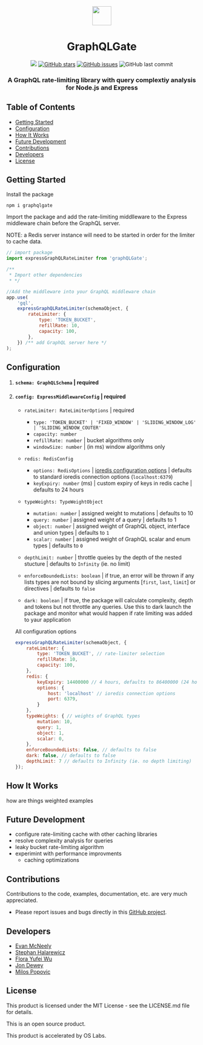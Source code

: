 <div align="center">
<img width="50px" src="https://user-images.githubusercontent.com/89324687/182067950-54c00964-2be4-481a-976b-773d9112a4c0.png"/>
<h1>GraphQLGate</h1>
<a href="https://github.com/oslabs-beta/GraphQL-Gate"><img src="https://img.shields.io/badge/license-MIT-blue"/></a> <a href="https://github.com/oslabs-beta/GraphQL-Gate/stargazers"><img alt="GitHub stars" src="https://img.shields.io/github/stars/oslabs-beta/GraphQL-Gate"></a> <a href="https://github.com/oslabs-beta/GraphQL-Gate/issues"><img alt="GitHub issues" src="https://img.shields.io/github/issues/oslabs-beta/GraphQL-Gate"></a> <img alt="GitHub last commit" src="https://img.shields.io/github/last-commit/oslabs-beta/GraphQL-Gate">

   <h3 align="center"> <strong>A GraphQL rate-limiting library with query complextiy analysis for Node.js and Express</strong></h3>
   </div>

## Table of Contents

-   [Getting Started](#getting-started)
-   [Configuration](#configuration)
-   [How It Works](#how-it-works)
-   [Future Development](#future-development)
-   [Contributions](#contributions)
-   [Developers](#developers)
-   [License](#license)

## <a name="getting-started"></a> Getting Started

Install the package

```
npm i graphqlgate
```

Import the package and add the rate-limiting middlleware to the Express middleware chain before the GraphQL server.

NOTE: a Redis server instance will need to be started in order for the limiter to cache data.

```javascript
// import package
import expressGraphQLRateLimiter from 'graphQLGate';

/**
 * Import other dependencies
 * */

//Add the middleware into your GraphQL middleware chain
app.use(
    'gql',
    expressGraphQLRateLimiter(schemaObject, {
        rateLimiter: {
            type: 'TOKEN_BUCKET',
            refillRate: 10,
            capacity: 100,
        },
    }) /** add GraphQL server here */
);
```

## <a name="configuration"></a> Configuration

1. #### `schema: GraphQLSchema` | required

2. #### `config: ExpressMiddlewareConfig` | required

    - `rateLimiter: RateLimiterOptions` | required

        - `type: 'TOKEN_BUCKET' | 'FIXED_WINDOW' | 'SLIDING_WINDOW_LOG' | 'SLIDING_WINDOW_COUTER'`
        - `capacity: number`
        - `refillRate: number` | bucket algorithms only
        - `windowSize: number` | (in ms) window algorithms only

    - `redis: RedisConfig`

        - `options: RedisOptions` | [ioredis configuration options](https://github.com/luin/ioredis) | defaults to standard ioredis connection options (`localhost:6379`)
        - `keyExpiry: number` (ms) | custom expiry of keys in redis cache | defaults to 24 hours

    - `typeWeights: TypeWeightObject`

        - `mutation: number` | assigned weight to mutations | defaults to 10
        - `query: number` | assigned weight of a query | defaults to 1
        - `object: number` | assigned weight of GraphQL object, interface and union types | defaults to `1`
        - `scalar: number` | assigned weight of GraphQL scalar and enum types | defaults to `0`

    - `depthLimit: number` | throttle queies by the depth of the nested stucture | defaults to `Infinity` (ie. no limit)
    - `enforceBoundedLists: boolean` | if true, an error will be thrown if any lists types are not bound by slicing arguments [`first`, `last`, `limit`] or directives | defaults to `false`
    - `dark: boolean` | if true, the package will calculate complexity, depth and tokens but not throttle any queries. Use this to dark launch the package and monitor what would happen if rate limiting was added to yaur application

    All configuration options

    ```javascript
    expressGraphQLRateLimiter(schemaObject, {
        rateLimiter: {
            type: 'TOKEN_BUCKET', // rate-limiter selection
            refillRate: 10,
            capacity: 100,
        },
        redis: {
            keyExpiry: 14400000 // 4 hours, defaults to 86400000 (24 hours)
            options: {
                host: 'localhost' // ioredis connection options
                port: 6379,
            }
        },
        typeWeights: { // weights of GraphQL types
            mutation: 10,
            query: 1,
            object: 1,
            scalar: 0,
        },
        enforceBoundedLists: false, // defaults to false
        dark: false, // defaults to false
        depthLimit: 7 // defaults to Infinity (ie. no depth limiting)
    });
    ```

## <a name="how-it-works"></a> How It Works

how are things weighted examples

## <a name="future-development"></a> Future Development

-   configure rate-limiting cache with other caching libraries
-   resolve complexity analysis for queries
-   leaky bucket rate-limiting algorithm
-   experimint with performance improvments
    -   caching optimizations

## <a name="contributions"></a> Contributions

Contributions to the code, examples, documentation, etc. are very much appreciated.

-   Please report issues and bugs directly in this [GitHub project](https://github.com/oslabs-beta/GraphQL-Gate/issues).

## <a name="developers"></a> Developers

-   [Evan McNeely](https://github.com/evanmcneely)
-   [Stephan Halarewicz](https://github.com/shalarewicz)
-   [Flora Yufei Wu](https://github.com/feiw101)
-   [Jon Dewey](https://github.com/donjewey)
-   [Milos Popovic](https://github.com/milos381)

## <a name="license"></a> License

This product is licensed under the MIT License - see the LICENSE.md file for details.

This is an open source product.

This product is accelerated by OS Labs.
